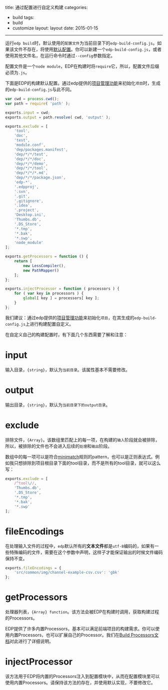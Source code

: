 title: 通过配置进行自定义构建
categories:
- build
tags:
-  build
-  customize
layout:
    layout
date:
    2015-01-15
---


运行`edp build`时，默认使用的`配置文件`为当前目录下的`edp-build-config.js`。如果该文件不存在，将使用[默认配置](https://github.com/ecomfe/edp-build/blob/1.0.0-dev/lib/config.js)。你可以新建一个`edp-build-config.js`，或者使用其他文件名，在运行命令时通过`--config`参数指定。

配置文件是一个`node module`，EDP在构建时将`require`它，所以，配置文件后缀必须为`.js`。

下面是EDP的构建默认配置。通过edp提供的[项目管理功能](/Doc/Project-management/1-initProj/)来初始化`项目`时，生成的`edp-build-config.js`与此不同。

```javascript
var cwd = process.cwd();
var path = require( 'path' );

exports.input = cwd;
exports.output = path.resolve( cwd, 'output' );

exports.exclude = [
    'tool',
    'doc',
    'test',
    'module.conf',
    'dep/packages.manifest',
    'dep/*/*/test',
    'dep/*/*/doc',
    'dep/*/*/demo',
    'dep/*/*/tool',
    'dep/*/*/*.md',
    'dep/*/*/package.json',
    'edp-*',
    '.edpproj',
    '.svn',
    '.git',
    '.gitignore',
    '.idea',
    '.project',
    'Desktop.ini',
    'Thumbs.db',
    '.DS_Store',
    '*.tmp',
    '*.bak',
    '*.swp',
    'node_module'
];

exports.getProcessors = function () {
    return [
        new LessCompiler(),
        new PathMapper()
    ];
};

exports.injectProcessor = function ( processors ) {
    for ( var key in processors ) {
        global[ key ] = processors[ key ];
    }
};
```

我们建议：通过edp提供的[项目管理功能](/Doc/Project-management/1-initProj/)来初始化`项目`，在其生成的`edp-build-config.js`上进行构建配置自定义。


在自定义自己的构建配置时，有下面几个东西需要了解和注意：

# input

输入目录，`{string}`，默认为`当前目录`。该属性基本不需要修改。

# output

输出目录，`{string}`，默认为`当前目录下的output目录`。

# exclude

排除文件，`{Array}`。该数组里匹配上的每一项，在构建的`输入`阶段就会被排除，所以，被排除的文件也不会进入后续的`处理`和`输出`阶段。

数组中的每一项可以是符合[minimatch](https://www.npmjs.org/package/minimatch)规则的pattern，也可以是正则表达式。例如我只想排除到项目根目录下面的tool目录，而不是所有的tool目录，就可以这么写：

```javascript
exports.exclude = [
    /^tool\//,
    'Thumbs.db',
    '.DS_Store',
    '*.tmp',
    '*.bak',
    '*.swp'
];
```

# fileEncodings

在处理输入文件的过程中，`edp`默认所有的**文本文件**都是`utf-8`编码的，如果有一些特殊编码的文件，需要在这个参数中声明，这样子才能保证输出的时候文件编码保持不变。

```javascript
exports.fileEncodings = {
    'src/common/img/channel-example-csv.csv': 'gbk'
};
```

# getProcessors

处理器列表，`{Array} function`。该方法会被EDP在构建时调用，获取构建过程的Processors。

EDP提供了许多内置Processors，基本可以满足前端项目的构建需求。你可以使用内置Processors，也可以扩展自己的Processor。我们在[Build Processors文档](/Doc/Build/2-buildProc/)对此进行了详细说明。

# injectProcessor

该方法用于EDP将内置的Processors注入到配置模块中，从而在配置模块里可以使用内置Processors。请保持该方法的存在，并使用默认实现，不要修改它。